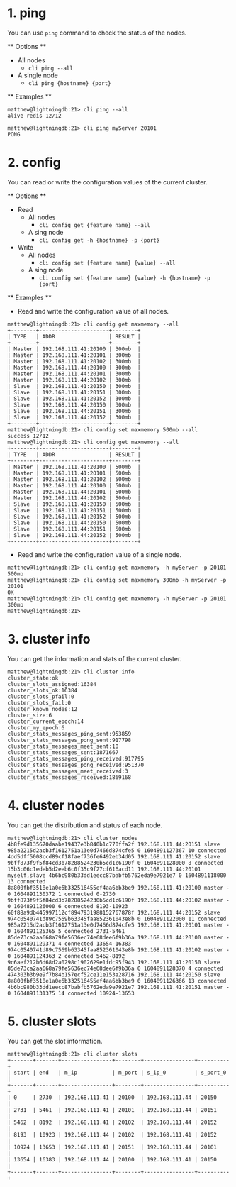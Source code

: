# 1. ping

You can use `ping` command to check the status of the nodes.

** Options **

- All nodes
    - `cli ping --all`
- A single node
    - `cli ping {hostname} {port}`

** Examples **
```
matthew@lightningdb:21> cli ping --all
alive redis 12/12

matthew@lightningdb:21> cli ping myServer 20101
PONG
```

# 2. config

You can read or write the configuration values of the current cluster.

** Options **

- Read
    - All nodes
        - `cli config get {feature name} --all`
    - A sing node
        - `cli config get -h {hostname} -p {port}`
- Write
    - All nodes
        - `cli config set {feature name} {value} --all`
    - A sing node
        - `cli config set {feature name} {value} -h {hostname} -p {port}`

** Examples **

- Read and write the configuration value of all nodes.

```
matthew@lightningdb:21> cli config get maxmemory --all
+--------+----------------------+--------+
| TYPE   | ADDR                 | RESULT |
+--------+----------------------+--------+
| Master | 192.168.111.41:20100 | 300mb  |
| Master | 192.168.111.41:20101 | 300mb  |
| Master | 192.168.111.41:20102 | 300mb  |
| Master | 192.168.111.44:20100 | 300mb  |
| Master | 192.168.111.44:20101 | 300mb  |
| Master | 192.168.111.44:20102 | 300mb  |
| Slave  | 192.168.111.41:20150 | 300mb  |
| Slave  | 192.168.111.41:20151 | 300mb  |
| Slave  | 192.168.111.41:20152 | 300mb  |
| Slave  | 192.168.111.44:20150 | 300mb  |
| Slave  | 192.168.111.44:20151 | 300mb  |
| Slave  | 192.168.111.44:20152 | 300mb  |
+--------+----------------------+--------+
matthew@lightningdb:21> cli config set maxmemory 500mb --all
success 12/12
matthew@lightningdb:21> cli config get maxmemory --all
+--------+----------------------+--------+
| TYPE   | ADDR                 | RESULT |
+--------+----------------------+--------+
| Master | 192.168.111.41:20100 | 500mb  |
| Master | 192.168.111.41:20101 | 500mb  |
| Master | 192.168.111.41:20102 | 500mb  |
| Master | 192.168.111.44:20100 | 500mb  |
| Master | 192.168.111.44:20101 | 500mb  |
| Master | 192.168.111.44:20102 | 500mb  |
| Slave  | 192.168.111.41:20150 | 500mb  |
| Slave  | 192.168.111.41:20151 | 500mb  |
| Slave  | 192.168.111.41:20152 | 500mb  |
| Slave  | 192.168.111.44:20150 | 500mb  |
| Slave  | 192.168.111.44:20151 | 500mb  |
| Slave  | 192.168.111.44:20152 | 500mb  |
+--------+----------------------+--------+
```

- Read and write the configuration value of a single node.
```
matthew@lightningdb:21> cli config get maxmemory -h myServer -p 20101
500mb
matthew@lightningdb:21> cli config set maxmemory 300mb -h myServer -p 20101
OK
matthew@lightningdb:21> cli config get maxmemory -h myServer -p 20101
300mb
matthew@lightningdb:21>
```
# 3. cluster info

You can get the information and stats of the current cluster.

```
matthew@lightningdb:21> cli cluster info
cluster_state:ok
cluster_slots_assigned:16384
cluster_slots_ok:16384
cluster_slots_pfail:0
cluster_slots_fail:0
cluster_known_nodes:12
cluster_size:6
cluster_current_epoch:14
cluster_my_epoch:6
cluster_stats_messages_ping_sent:953859
cluster_stats_messages_pong_sent:917798
cluster_stats_messages_meet_sent:10
cluster_stats_messages_sent:1871667
cluster_stats_messages_ping_received:917795
cluster_stats_messages_pong_received:951370
cluster_stats_messages_meet_received:3
cluster_stats_messages_received:1869168
```

# 4. cluster nodes

You can get the distribution and status of each node.

```
matthew@lightningdb:21> cli cluster nodes
4b8fe9d135670daabe19437e3b840b1c770ffa2f 192.168.111.44:20151 slave 985a2215d2acb3f1612751a13e0d7466d874cfe5 0 1604891127367 10 connected
4dd5dff5008ccd89cf18faef736fe6492eb34d05 192.168.111.41:20152 slave 9bff873f9f5f84cd3b78288524230b5cd1c6190f 0 1604891128000 8 connected
15b3c06c1edeb5d2eeb6c0f35c9f27cf616acd11 192.168.111.44:20101 myself,slave 4b6bc980b33dd1eecc87babfb5762eda9e7921e7 0 1604891118000 13 connected
8a800fbf3518e1a0e6b332516455ef4aa6bb3be9 192.168.111.41:20100 master - 0 1604891130372 1 connected 0-2730
9bff873f9f5f84cd3b78288524230b5cd1c6190f 192.168.111.44:20102 master - 0 1604891126000 6 connected 8193-10923
60f88a9db445997112cf8947931988152767878f 192.168.111.44:20152 slave 974c0540741d89c7569b63345faa852361043e8b 0 1604891122000 11 connected
985a2215d2acb3f1612751a13e0d7466d874cfe5 192.168.111.41:20101 master - 0 1604891125365 5 connected 2731-5461
85de73ca2aa668a79fe5636ec74e68dee6f9b36a 192.168.111.44:20100 master - 0 1604891129371 4 connected 13654-16383
974c0540741d89c7569b63345faa852361043e8b 192.168.111.41:20102 master - 0 1604891124363 2 connected 5462-8192
9c6aef212b6d68d2a0298c1902629e1fdc95f943 192.168.111.41:20150 slave 85de73ca2aa668a79fe5636ec74e68dee6f9b36a 0 1604891128370 4 connected
474303b3b9e9f7b84b157ecf52ce11e153a28716 192.168.111.44:20150 slave 8a800fbf3518e1a0e6b332516455ef4aa6bb3be9 0 1604891126366 13 connected
4b6bc980b33dd1eecc87babfb5762eda9e7921e7 192.168.111.41:20151 master - 0 1604891131375 14 connected 10924-13653
```

# 5. cluster slots

You can get the slot information.

```
matthew@lightningdb:21> cli cluster slots
+-------+-------+----------------+--------+----------------+----------+
| start | end   | m_ip           | m_port | s_ip_0         | s_port_0 |
+-------+-------+----------------+--------+----------------+----------+
| 0     | 2730  | 192.168.111.41 | 20100  | 192.168.111.44 | 20150    |
| 2731  | 5461  | 192.168.111.41 | 20101  | 192.168.111.44 | 20151    |
| 5462  | 8192  | 192.168.111.41 | 20102  | 192.168.111.44 | 20152    |
| 8193  | 10923 | 192.168.111.44 | 20102  | 192.168.111.41 | 20152    |
| 10924 | 13653 | 192.168.111.41 | 20151  | 192.168.111.44 | 20101    |
| 13654 | 16383 | 192.168.111.44 | 20100  | 192.168.111.41 | 20150    |
+-------+-------+----------------+--------+----------------+----------+
```




